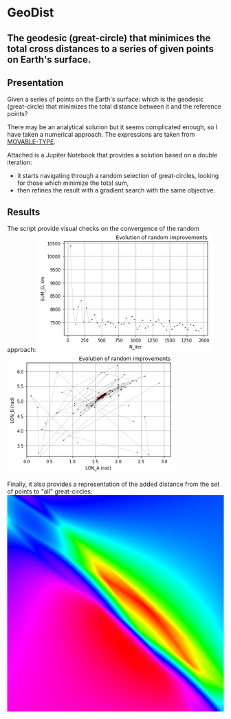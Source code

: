 # GeoDist
## The geodesic (great-circle) that minimices the total cross distances to a series of given points on Earth's surface.

## Presentation
Given a series of points on the Earth's surface: which is the geodesic (great-circle) that minimizes the total distance between it and the reference points?

There may be an analytical solution but it seems complicated enough, so I have taken a numerical approach.
The expressions are taken from [MOVABLE-TYPE](https://www.movable-type.co.uk/scripts/latlong.html).

Attached is a Jupiter Notebook that provides a solution based on a double iteration:
* it starts navigating through a random selection of great-circles, looking for those which minimize the total sum, 
* then refines the result with a gradient search with the same objective.

## Results
The script provide visual checks on the convergence of the random approach:
![number of iterations](https://github.com/Rigonz/GeoDist/blob/master/Pics/Convergence%20R0.png)
![path of solutions](https://github.com/Rigonz/GeoDist/blob/master/Pics/Convergence%20R1.png)

Finally, it also provides a representation of the added distance from the set of points to "all" great-circles:
![all distances](https://github.com/Rigonz/GeoDist/blob/master/Pics/GEODIST_out%20R0.png)
